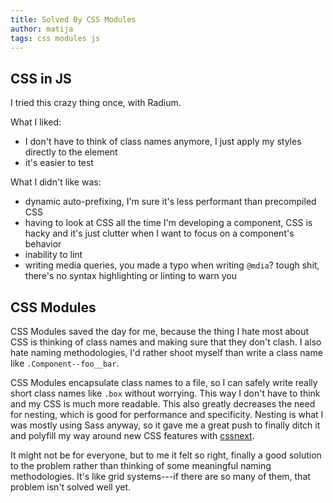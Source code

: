```yaml
---
title: Solved By CSS Modules
author: matija
tags: css modules js
---
```


## CSS in JS

I tried this crazy thing once, with Radium.

What I liked:

  - I don't have to think of class names anymore, I just apply my styles directly to the element
  - it's easier to test

What I didn't like was:

  - dynamic auto-prefixing, I'm sure it's less performant than precompiled CSS
  - having to look at CSS all the time I'm developing a component, CSS is hacky and it's just clutter when I want to focus on a component's behavior
  - inability to lint
  - writing media queries, you made a typo when writing `@mdia`? tough shit, there's no syntax highlighting or linting to warn you

## CSS Modules

CSS Modules saved the day for me, because the thing I hate most about CSS is thinking of class names and making sure that they don't clash. I also hate naming methodologies, I'd rather shoot myself than write a class name like `.Component--foo__bar`.

CSS Modules encapsulate class names to a file, so I can safely write really short class names like `.box` without worrying. This way I don't have to think and my CSS is much more readable. This also greatly decreases the need for nesting, which is good for performance and specificity. Nesting is what I was mostly using Sass anyway, so it gave me a great push to finally ditch it and polyfill my way around new CSS features with [cssnext].

It might not be for everyone, but to me it felt so right, finally a good solution to the problem rather than thinking of some meaningful naming methodologies. It's like grid systems---if there are so many of them, that problem isn't solved well yet.

[cssnext]: http://cssnext.io/
